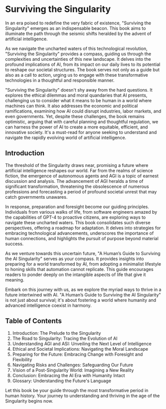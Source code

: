 # Surviving the Singularity

In an era poised to redefine the very fabric of existence, "Surviving the Singularity" emerges as an indispensable beacon. This book aims to illuminate the path through the seismic shifts heralded by the advent of artificial intelligence.

As we navigate the uncharted waters of this technological revolution, "Surviving the Singularity" provides a compass, guiding us through the complexities and uncertainties of this new landscape. It delves into the profound implications of AI, from its impact on our daily lives to its potential to reshape our societal structures. The book serves not only as a guide but also as a call to action, urging us to engage with these transformative technologies in a thoughtful and responsible manner.

"Surviving the Singularity" doesn't shy away from the hard questions. It explores the ethical dilemmas and moral quandaries that AI presents, challenging us to consider what it means to be human in a world where machines can think. It also addresses the economic and political ramifications, examining how AI could disrupt industries, labor markets, and even governments. Yet, despite these challenges, the book remains optimistic, arguing that with careful planning and thoughtful regulation, we can harness the power of AI to create a more equitable, efficient, and innovative society. It's a must-read for anyone seeking to understand and navigate the rapidly evolving world of artificial intelligence.

## Introduction

The threshold of the Singularity draws near, promising a future where artificial intelligence reshapes our world. Far from the realms of science fiction, the emergence of autonomous agents and AGI is a topic of earnest discussion and analysis. The advancement of AGI heralds a time of significant transformation, threatening the obsolescence of numerous professions and forecasting a period of profound societal unrest that may catch governments unawares.

In response, preparation and foresight become our guiding principles. Individuals from various walks of life, from software engineers amazed by the capabilities of GPT-4 to proactive citizens, are exploring ways to navigate these uncharted waters. This book consolidates such diverse perspectives, offering a roadmap for adaptation. It delves into strategies for embracing technological advancements, underscores the importance of human connections, and highlights the pursuit of purpose beyond material success.

As we venture towards this uncertain future, "A Human’s Guide to Surviving the AI Singularity" serves as your compass. It provides insights into preparing for a world transformed by AI, from adopting a minimalist lifestyle to honing skills that automation cannot replicate. This guide encourages readers to ponder deeply on the intangible aspects of life that give it meaning.

Embark on this journey with us, as we explore the myriad ways to thrive in a future intertwined with AI. "A Human’s Guide to Surviving the AI Singularity" is not just about survival; it's about fostering a world where humanity and advanced intelligence coexist in harmony.

## Table of Contents

1. Introduction: The Prelude to the Singularity
2. The Road to Singularity: Tracing the Evolution of AI
3. Understanding AGI and ASI: Unveiling the Next Level of Intelligence
4. Ethical and Societal Implications: Navigating the Moral Landscape
5. Preparing for the Future: Embracing Change with Foresight and Flexibility
6. Navigating Risks and Challenges: Safeguarding Our Future
7. Vision of a Post-Singularity World: Imagining a New Reality
8. Conclusion: Embracing the AI Era with Humanity Intact
9. Glossary: Understanding the Future's Language

Let this book be your guide through the most transformative period in human history. Your journey to understanding and thriving in the age of the Singularity begins now.
